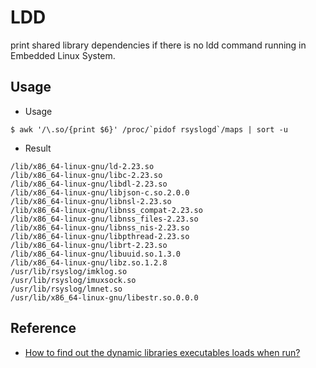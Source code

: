 # LDD

print shared library dependencies if there is no ldd command running in Embedded Linux System.


## Usage

- Usage
```
$ awk '/\.so/{print $6}' /proc/`pidof rsyslogd`/maps | sort -u
```

- Result
```
/lib/x86_64-linux-gnu/ld-2.23.so
/lib/x86_64-linux-gnu/libc-2.23.so
/lib/x86_64-linux-gnu/libdl-2.23.so
/lib/x86_64-linux-gnu/libjson-c.so.2.0.0
/lib/x86_64-linux-gnu/libnsl-2.23.so
/lib/x86_64-linux-gnu/libnss_compat-2.23.so
/lib/x86_64-linux-gnu/libnss_files-2.23.so
/lib/x86_64-linux-gnu/libnss_nis-2.23.so
/lib/x86_64-linux-gnu/libpthread-2.23.so
/lib/x86_64-linux-gnu/librt-2.23.so
/lib/x86_64-linux-gnu/libuuid.so.1.3.0
/lib/x86_64-linux-gnu/libz.so.1.2.8
/usr/lib/rsyslog/imklog.so
/usr/lib/rsyslog/imuxsock.so
/usr/lib/rsyslog/lmnet.so
/usr/lib/x86_64-linux-gnu/libestr.so.0.0.0
```

## Reference

- [How to find out the dynamic libraries executables loads when run?](https://unix.stackexchange.com/questions/120015/how-to-find-out-the-dynamic-libraries-executables-loads-when-run)
